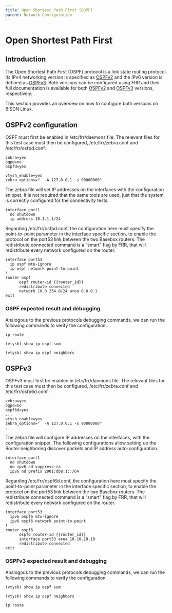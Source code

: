 ```yaml
---
title: Open Shortest Path First (OSPF)
parent: Network Configuration
---
```


# Open Shortest Path First

## Introduction

The Open Shortest Path First (OSPF) protocol is a link state routing protocol. Its IPv4 networking version is specified as [OSPFv2](https://tools.ietf.org/html/rfc2328) and the IPv6 version is defined as [OSPFv3](https://tools.ietf.org/html/rfc5340). 
Both versions can be configured using FRR and their full documentation is available for both [OSPFv2](http://docs.frrouting.org/en/latest/ospfd.html) and [OSPFv3](http://docs.frrouting.org/en/latest/ospf6d.html) versions, respectively.

This section provides an overview on how to configure both versions on BISDN Linux.

## OSPFv2 configuration

OSPF must first be enabled in /etc/frr/daemons file. The relevant files for this test case must then be
configured, /etc/frr/zebra.conf and /etc/frr/osfpd.conf.

```
zebra=yes
bgpd=no
ospfd=yes
...
vtysh_enable=yes
zebra_options="  -A 127.0.0.1 -s 90000000"
```

The zebra file will set IP addresses on the interfaces with the configuration snippet. It is not required that the same tools are used, just that the system is correctly configured for the connectivity tests.

```
interface port1
  no shutdown
  ip address 10.1.1.1/24
```

Regarding /etc/frr/osfpd.conf, the configuration here must specify the point-to-point parameter in the
interface specific section, to enable the protocol on the port53 link between the two Basebox routers.
The redistribute connected command is a “smart” flag by FRR, that will redistribute every network configured
on the router.

```
interface port53
  ip ospf mtu-ignore
  ip ospf network point-to-point
!
router ospf
      ospf router-id {{router_id}}
      redistribute connected
      network 10.0.254.0/24 area 0.0.0.1
exit
```

### OSPF expected result and debugging

Analogous to the previous protocols debugging commands, we can run the following commands to verify the configuration.

```
ip route

(vtysh) show ip ospf sum

(vtysh) show ip ospf neighbors
```

## OSPFv3

OSPFv3 must first be enabled in /etc/frr/daemons file. The relevant files for this test case must then be
configured, /etc/frr/zebra.conf and /etc/frr/osfp6d.conf.

```
zebra=yes
bgpd=no
ospf6d=yes
...
vtysh_enable=yes
zebra_options="  -A 127.0.0.1 -s 90000000"
...
```

The zebra file will configure IP addresses on the interfaces, with the configuration snippet. The following configurations allow setting up the Router neighboring discover packets and IP address auto-configuration.

```
interface port1
  no shutdown
  no ipv6 nd suppress-ra
  ipv6 nd prefix 2001:db8:1::/64
```

Regarding /etc/frr/ospf6d.conf, the configuration here must specify the point-to-point parameter in the
interface specific section, to enable the protocol on the port53 link between the two Basebox routers.
The redistribute connected command is a “smart” flag by FRR, that will redistribute every network configured
on the router.

```
interface port53
  ipv6 ospf6 mtu-ignore
  ipv6 ospf6 network point-to-point
!
router ospf6
      ospf6 router-id {{router_id}}
      interface port53 area 10.10.10.10
      redistribute connected
exit
```

### OSPFv3 expected result and debugging

Analogous to the previous protocols debugging commands, we can run the following commands to verify the configuration.

```
(vtysh) show ip ospf sum

(vtysh) show ip ospf neighbors

ip route
```
